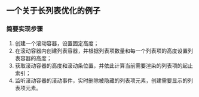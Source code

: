 ## 一个关于长列表优化的例子

### 简要实现步骤

1. 创建一个滚动容器，设置固定高度；
2. 在滚动容器内创建列表容器，并根据列表项数量和每一个列表项的高度设置列表容器的高度；
3. 获取滚动容器的高度和滚动条位置，并依此计算当前需要渲染的列表项的起止索引；
4. 监听滚动容器的滚动事件，实时删除被隐藏的列表项元素，创建需要显示的列表项元素。
